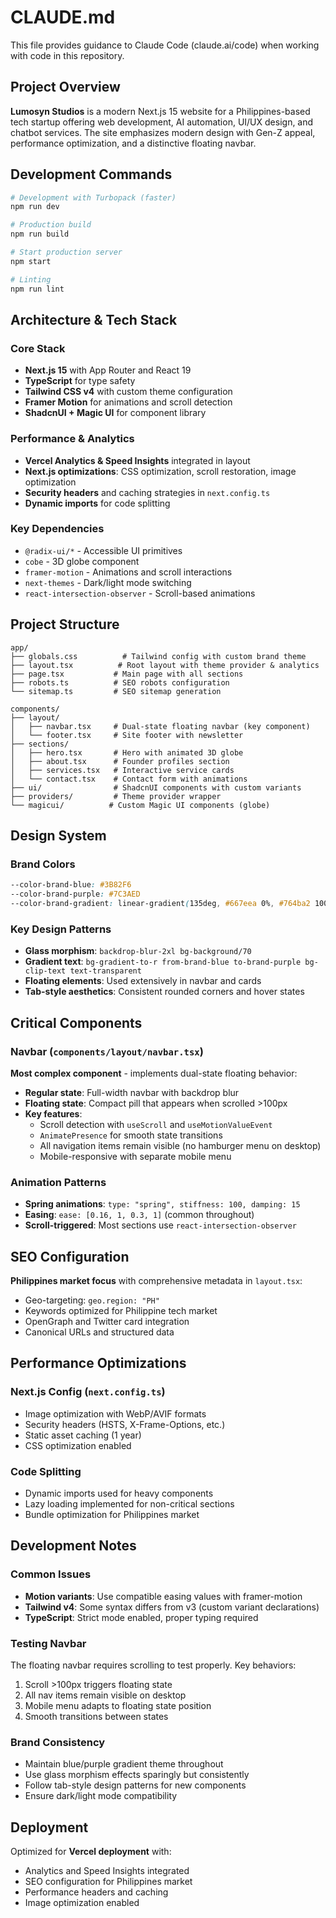 # CLAUDE.md

This file provides guidance to Claude Code (claude.ai/code) when working with code in this repository.

## Project Overview

**Lumosyn Studios** is a modern Next.js 15 website for a Philippines-based tech startup offering web development, AI automation, UI/UX design, and chatbot services. The site emphasizes modern design with Gen-Z appeal, performance optimization, and a distinctive floating navbar.

## Development Commands

```bash
# Development with Turbopack (faster)
npm run dev

# Production build
npm run build

# Start production server
npm start

# Linting
npm run lint
```

## Architecture & Tech Stack

### Core Stack

- **Next.js 15** with App Router and React 19
- **TypeScript** for type safety
- **Tailwind CSS v4** with custom theme configuration
- **Framer Motion** for animations and scroll detection
- **ShadcnUI + Magic UI** for component library

### Performance & Analytics

- **Vercel Analytics & Speed Insights** integrated in layout
- **Next.js optimizations**: CSS optimization, scroll restoration, image optimization
- **Security headers** and caching strategies in `next.config.ts`
- **Dynamic imports** for code splitting

### Key Dependencies

- `@radix-ui/*` - Accessible UI primitives
- `cobe` - 3D globe component
- `framer-motion` - Animations and scroll interactions
- `next-themes` - Dark/light mode switching
- `react-intersection-observer` - Scroll-based animations

## Project Structure

```
app/
├── globals.css          # Tailwind config with custom brand theme
├── layout.tsx          # Root layout with theme provider & analytics
├── page.tsx           # Main page with all sections
├── robots.ts          # SEO robots configuration
└── sitemap.ts         # SEO sitemap generation

components/
├── layout/
│   ├── navbar.tsx     # Dual-state floating navbar (key component)
│   └── footer.tsx     # Site footer with newsletter
├── sections/
│   ├── hero.tsx       # Hero with animated 3D globe
│   ├── about.tsx      # Founder profiles section
│   ├── services.tsx   # Interactive service cards
│   └── contact.tsx    # Contact form with animations
├── ui/                # ShadcnUI components with custom variants
├── providers/         # Theme provider wrapper
└── magicui/          # Custom Magic UI components (globe)
```

## Design System

### Brand Colors

```css
--color-brand-blue: #3B82F6
--color-brand-purple: #7C3AED
--color-brand-gradient: linear-gradient(135deg, #667eea 0%, #764ba2 100%)
```

### Key Design Patterns

- **Glass morphism**: `backdrop-blur-2xl bg-background/70`
- **Gradient text**: `bg-gradient-to-r from-brand-blue to-brand-purple bg-clip-text text-transparent`
- **Floating elements**: Used extensively in navbar and cards
- **Tab-style aesthetics**: Consistent rounded corners and hover states

## Critical Components

### Navbar (`components/layout/navbar.tsx`)

**Most complex component** - implements dual-state floating behavior:

- **Regular state**: Full-width navbar with backdrop blur
- **Floating state**: Compact pill that appears when scrolled >100px
- **Key features**:
  - Scroll detection with `useScroll` and `useMotionValueEvent`
  - `AnimatePresence` for smooth state transitions
  - All navigation items remain visible (no hamburger menu on desktop)
  - Mobile-responsive with separate mobile menu

### Animation Patterns

- **Spring animations**: `type: "spring", stiffness: 100, damping: 15`
- **Easing**: `ease: [0.16, 1, 0.3, 1]` (common throughout)
- **Scroll-triggered**: Most sections use `react-intersection-observer`

## SEO Configuration

**Philippines market focus** with comprehensive metadata in `layout.tsx`:

- Geo-targeting: `geo.region: "PH"`
- Keywords optimized for Philippine tech market
- OpenGraph and Twitter card integration
- Canonical URLs and structured data

## Performance Optimizations

### Next.js Config (`next.config.ts`)

- Image optimization with WebP/AVIF formats
- Security headers (HSTS, X-Frame-Options, etc.)
- Static asset caching (1 year)
- CSS optimization enabled

### Code Splitting

- Dynamic imports used for heavy components
- Lazy loading implemented for non-critical sections
- Bundle optimization for Philippines market

## Development Notes

### Common Issues

- **Motion variants**: Use compatible easing values with framer-motion
- **Tailwind v4**: Some syntax differs from v3 (custom variant declarations)
- **TypeScript**: Strict mode enabled, proper typing required

### Testing Navbar

The floating navbar requires scrolling to test properly. Key behaviors:

1. Scroll >100px triggers floating state
2. All nav items remain visible on desktop
3. Mobile menu adapts to floating state position
4. Smooth transitions between states

### Brand Consistency

- Maintain blue/purple gradient theme throughout
- Use glass morphism effects sparingly but consistently
- Follow tab-style design patterns for new components
- Ensure dark/light mode compatibility

## Deployment

Optimized for **Vercel deployment** with:

- Analytics and Speed Insights integrated
- SEO configuration for Philippines market
- Performance headers and caching
- Image optimization enabled
